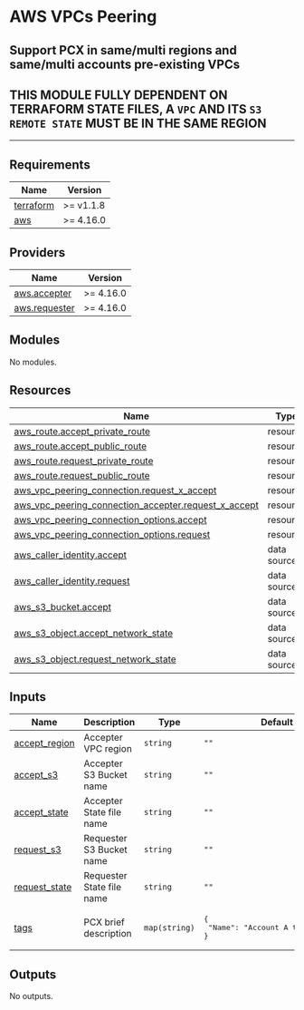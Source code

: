 # AWS VPCs Peering

## Support PCX in same/multi regions and same/multi accounts pre-existing VPCs

## THIS MODULE FULLY DEPENDENT ON TERRAFORM STATE FILES, A `VPC` AND ITS `S3 REMOTE STATE` MUST BE IN THE SAME REGION

__________________________________________________________
## Requirements

| Name | Version |
|------|---------|
| <a name="requirement_terraform"></a> [terraform](#requirement\_terraform) | >= v1.1.8 |
| <a name="requirement_aws"></a> [aws](#requirement\_aws) | >= 4.16.0 |

## Providers

| Name | Version |
|------|---------|
| <a name="provider_aws.accepter"></a> [aws.accepter](#provider\_aws.accepter) | >= 4.16.0 |
| <a name="provider_aws.requester"></a> [aws.requester](#provider\_aws.requester) | >= 4.16.0 |

## Modules

No modules.

## Resources

| Name | Type |
|------|------|
| [aws_route.accept_private_route](https://registry.terraform.io/providers/hashicorp/aws/latest/docs/resources/route) | resource |
| [aws_route.accept_public_route](https://registry.terraform.io/providers/hashicorp/aws/latest/docs/resources/route) | resource |
| [aws_route.request_private_route](https://registry.terraform.io/providers/hashicorp/aws/latest/docs/resources/route) | resource |
| [aws_route.request_public_route](https://registry.terraform.io/providers/hashicorp/aws/latest/docs/resources/route) | resource |
| [aws_vpc_peering_connection.request_x_accept](https://registry.terraform.io/providers/hashicorp/aws/latest/docs/resources/vpc_peering_connection) | resource |
| [aws_vpc_peering_connection_accepter.request_x_accept](https://registry.terraform.io/providers/hashicorp/aws/latest/docs/resources/vpc_peering_connection_accepter) | resource |
| [aws_vpc_peering_connection_options.accept](https://registry.terraform.io/providers/hashicorp/aws/latest/docs/resources/vpc_peering_connection_options) | resource |
| [aws_vpc_peering_connection_options.request](https://registry.terraform.io/providers/hashicorp/aws/latest/docs/resources/vpc_peering_connection_options) | resource |
| [aws_caller_identity.accept](https://registry.terraform.io/providers/hashicorp/aws/latest/docs/data-sources/caller_identity) | data source |
| [aws_caller_identity.request](https://registry.terraform.io/providers/hashicorp/aws/latest/docs/data-sources/caller_identity) | data source |
| [aws_s3_bucket.accept](https://registry.terraform.io/providers/hashicorp/aws/latest/docs/data-sources/s3_bucket) | data source |
| [aws_s3_object.accept_network_state](https://registry.terraform.io/providers/hashicorp/aws/latest/docs/data-sources/s3_object) | data source |
| [aws_s3_object.request_network_state](https://registry.terraform.io/providers/hashicorp/aws/latest/docs/data-sources/s3_object) | data source |

## Inputs

| Name | Description | Type | Default | Required |
|------|-------------|------|---------|:--------:|
| <a name="input_accept_region"></a> [accept\_region](#input\_accept\_region) | Accepter VPC region | `string` | `""` | yes |
| <a name="input_accept_s3"></a> [accept\_s3](#input\_accept\_s3) | Accepter S3 Bucket name | `string` | `""` | yes |
| <a name="input_accept_state"></a> [accept\_state](#input\_accept\_state) | Accepter State file name | `string` | `""` | yes |
| <a name="input_request_s3"></a> [request\_s3](#input\_request\_s3) | Requester S3 Bucket name | `string` | `""` | yes |
| <a name="input_request_state"></a> [request\_state](#input\_request\_state) | Requester State file name | `string` | `""` | yes |
| <a name="input_tags"></a> [tags](#input\_tags) | PCX brief description | `map(string)` | <pre>{<br>  "Name": "Account A to Account B"<br>}</pre> | yes |

## Outputs

No outputs.
